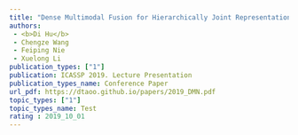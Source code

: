 ```yaml
---  
title: "Dense Multimodal Fusion for Hierarchically Joint Representation"  
authors:  
 - <b>Di Hu</b>  
 - Chengze Wang  
 - Feiping Nie  
 - Xuelong Li  
publication_types: ["1"]  
publication: ICASSP 2019. Lecture Presentation   
publication_types_name: Conference Paper  
url_pdf: https://dtaoo.github.io/papers/2019_DMN.pdf  
topic_types: ["1"]
topic_types_name: Test
rating : 2019_10_01
---  
```

